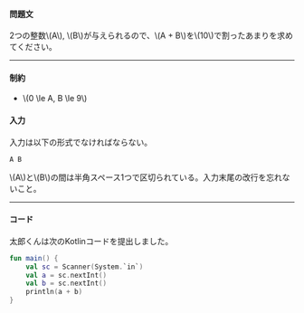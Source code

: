 #### 問題文

2つの整数\\(A\\), \\(B\\)が与えられるので、\\(A + B\\)を\\(10\\)で割ったあまりを求めてください。

---

#### 制約

- \\(0 \le A, B \le 9\\)

#### 入力

入力は以下の形式でなければならない。

```
A B
```

\\(A\\)と\\(B\\)の間は半角スペース1つで区切られている。入力末尾の改行を忘れないこと。

---

#### コード

太郎くんは次のKotlinコードを提出しました。

```kotlin
fun main() {
    val sc = Scanner(System.`in`)
    val a = sc.nextInt()
    val b = sc.nextInt()
    println(a + b)
}
```
